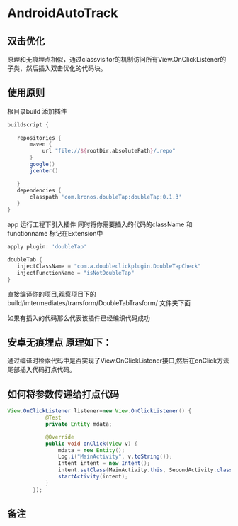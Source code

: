 # AndroidAutoTrack

## 双击优化

原理和无痕埋点相似，通过classvisitor的机制访问所有View.OnClickListener的子类，然后插入双击优化的代码块。

## 使用原则

根目录build 添加插件
 ```gradle
buildscript {
    
    repositories {
        maven {
            url "file://${rootDir.absolutePath}/.repo"
        }
        google()
        jcenter()

    }
    dependencies {
        classpath 'com.kronos.doubleTap:doubleTap:0.1.3'
    }
}
```

app 运行工程下引入插件 同时将你需要插入的代码的className 和functionname 标记在Extension中
 ```gradle
apply plugin: 'doubleTap'

doubleTab {
    injectClassName = "com.a.doubleclickplugin.DoubleTapCheck"
    injectFunctionName = "isNotDoubleTap"
}

```

直接编译你的项目,观察项目下的build/imtermediates/transform/DoubleTabTrasform/ 文件夹下面

如果有插入的代码那么代表该插件已经编织代码成功

## 安卓无痕埋点 原理如下：

通过编译时检索代码中是否实现了View.OnClickListener接口,然后在onClick方法尾部插入代码打点代码。

## 如何将参数传递给打点代码 
```java
View.OnClickListener listener=new View.OnClickListener() {
            @Test
            private Entity mdata;

            @Override
            public void onClick(View v) {
                mdata = new Entity();
                Log.i("MainActivity", v.toString());
                Intent intent = new Intent();
                intent.setClass(MainActivity.this, SecondActivity.class);
                startActivity(intent);
            }
        });
```


## 备注